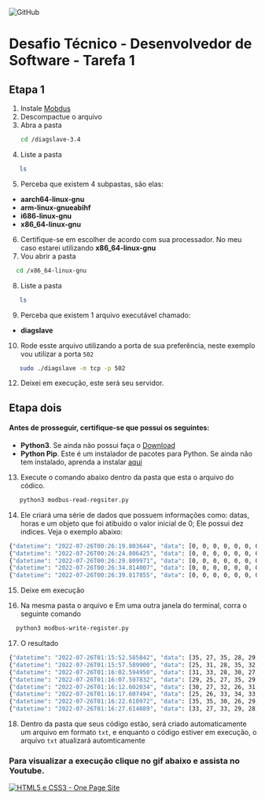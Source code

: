 ![GitHub](https://img.shields.io/github/license/pjmenezes/solucao-calcomp)

# Desafio Técnico - Desenvolvedor de Software - Tarefa 1

## Etapa 1

1. Instale [Mobdus](https://www.modbusdriver.com/diagslave.html)
2. Descompactue o arquivo
3. Abra a pasta
   ```bash
   cd /diagslave-3.4
   ```
4. Liste a pasta

```bash
   ls
```

5. Perceba que existem 4 subpastas, são elas:

- **aarch64-linux-gnu**
- **arm-linux-gnueabihf**
- **i686-linux-gnu**
- **x86_64-linux-gnu**

6. Certifique-se em escolher de acordo com sua processador. No meu caso estarei utilizando **x86_64-linux-gnu**
7. Vou abrir a pasta

```bash
  cd /x86_64-linux-gnu
```

8. Liste a pasta

```bash
   ls
```

9. Perceba que existem 1 arquivo executável chamado:

- **diagslave**

10. Rode esste arquivo utilizando a porta de sua preferência, neste exemplo vou utilizar a porta `502`

```bash
   sudo ./diagslave -m tcp -p 502
```

12. Deixei em execução, este será seu servidor.

## Etapa dois

#### Antes de prosseguir, certifique-se que possui os seguintes:

- **Python3**.
  Se ainda não possui faça o [Download](https://www.python.org/downloads/)
- **Python Pip**. Este é um instalador de pacotes para Python.
  Se ainda não tem instalado, aprenda a instalar [aqui](https://linuxize.com/post/how-to-install-pip-on-ubuntu-20.04/)

13. Execute o comando abaixo dentro da pasta que esta o arquivo do códico.

```bash
   python3 modbus-read-regsiter.py
```

14. Ele criará uma série de dados que possuem informações como: datas, horas e um objeto que foi atibuido o valor inicial de 0; Ele possui dez indices. Veja o exemplo abaixo:

```bash
{"datetime": "2022-07-26T00:26:19.803644", "data": [0, 0, 0, 0, 0, 0, 0, 0, 0, 0]}
{"datetime": "2022-07-26T00:26:24.806425", "data": [0, 0, 0, 0, 0, 0, 0, 0, 0, 0]}
{"datetime": "2022-07-26T00:26:29.809971", "data": [0, 0, 0, 0, 0, 0, 0, 0, 0, 0]}
{"datetime": "2022-07-26T00:26:34.814007", "data": [0, 0, 0, 0, 0, 0, 0, 0, 0, 0]}
{"datetime": "2022-07-26T00:26:39.817855", "data": [0, 0, 0, 0, 0, 0, 0, 0, 0, 0]}
```

15. Deixe em execução

16. Na mesma pasta o arquivo e Em uma outra janela do terminal, corra o seguinte comando

```bash
  python3 modbus-write-register.py
```
17. O resultado
```bash
{"datetime": "2022-07-26T01:15:52.585842", "data": [35, 27, 35, 28, 29, 28, 33, 32, 30, 33]}
{"datetime": "2022-07-26T01:15:57.589900", "data": [25, 31, 28, 35, 32, 26, 28, 29, 27, 28]}
{"datetime": "2022-07-26T01:16:02.594950", "data": [31, 33, 28, 30, 27, 27, 28, 34, 27, 32]}
{"datetime": "2022-07-26T01:16:07.597832", "data": [29, 25, 27, 35, 29, 30, 29, 25, 29, 26]}
{"datetime": "2022-07-26T01:16:12.602034", "data": [30, 27, 32, 26, 31, 26, 31, 34, 29, 35]}
{"datetime": "2022-07-26T01:16:17.607494", "data": [25, 26, 33, 34, 33, 31, 29, 31, 35, 28]}
{"datetime": "2022-07-26T01:16:22.610972", "data": [35, 35, 30, 26, 29, 27, 35, 26, 29, 33]}
{"datetime": "2022-07-26T01:16:27.614089", "data": [33, 27, 33, 29, 28, 28, 29, 32, 28, 31]}
```
18. Dentro da pasta que seus código estão, será criado automaticamente um arquivo em formato `txt`, e enquanto o código estiver em execução, o arquivo `txt` atualizará automticamente


### Para visualizar a execução clique no gif abaixo e assista no Youtube.
[![HTML5 e CSS3 - One Page Site](https://media.giphy.com/media/hHjOpLaawe5rvWvcTn/giphy.gif)](https://youtu.be/ou07jE9Fe48 "Assistir no YouTube")
